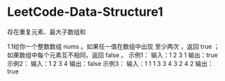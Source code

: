 # LeetCode-Data-Structure1
存在重复元素、最大子数组和

1.1给你一个整数数组 nums 。如果任一值在数组中出现 至少两次 ，返回 true ；如果数组中每个元素互不相同，返回 false 。
示例1：
输入：1 2 3 1
输出：true
示例2：
输入：1 2 3 4
输出：false
示例3：
输入：1 1 1 3 3 4 3 2 4 2
输出：true
